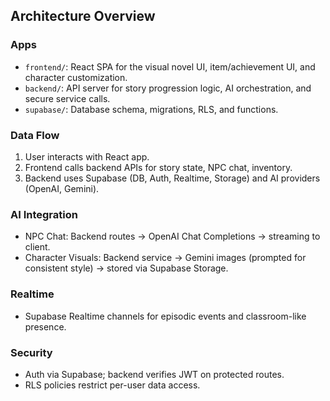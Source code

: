 ## Architecture Overview

### Apps
- `frontend/`: React SPA for the visual novel UI, item/achievement UI, and character customization.
- `backend/`: API server for story progression logic, AI orchestration, and secure service calls.
- `supabase/`: Database schema, migrations, RLS, and functions.

### Data Flow
1. User interacts with React app.
2. Frontend calls backend APIs for story state, NPC chat, inventory.
3. Backend uses Supabase (DB, Auth, Realtime, Storage) and AI providers (OpenAI, Gemini).

### AI Integration
- NPC Chat: Backend routes -> OpenAI Chat Completions -> streaming to client.
- Character Visuals: Backend service -> Gemini images (prompted for consistent style) -> stored via Supabase Storage.

### Realtime
- Supabase Realtime channels for episodic events and classroom-like presence.

### Security
- Auth via Supabase; backend verifies JWT on protected routes.
- RLS policies restrict per-user data access.
